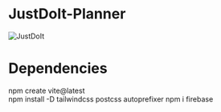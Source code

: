 # JustDoIt-Planner

<img src="https://media.tenor.com/ZpWIgnTC1dQAAAAC/shia-la-beouf-just-do-it.gif" alt="JustDoIt">


# Dependencies

npm create vite@latest <br>
npm install -D tailwindcss postcss autoprefixer
npm i firebase
